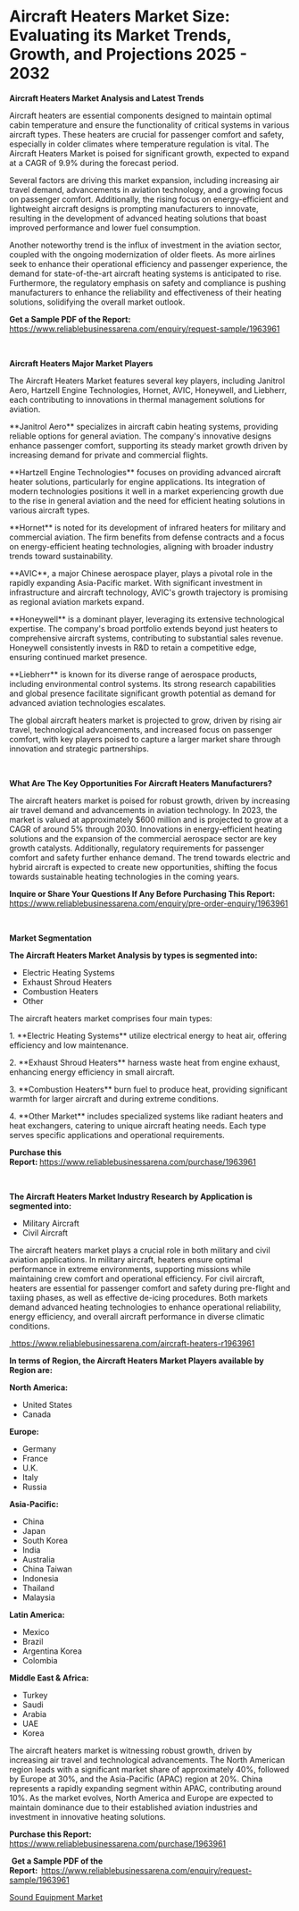 <p><h1>Aircraft Heaters Market Size: Evaluating its Market Trends, Growth, and Projections 2025 - 2032</h1></p><p><strong>Aircraft Heaters Market Analysis and Latest Trends</strong></p>
<p><p>Aircraft heaters are essential components designed to maintain optimal cabin temperature and ensure the functionality of critical systems in various aircraft types. These heaters are crucial for passenger comfort and safety, especially in colder climates where temperature regulation is vital. The Aircraft Heaters Market is poised for significant growth, expected to expand at a CAGR of 9.9% during the forecast period. </p><p>Several factors are driving this market expansion, including increasing air travel demand, advancements in aviation technology, and a growing focus on passenger comfort. Additionally, the rising focus on energy-efficient and lightweight aircraft designs is prompting manufacturers to innovate, resulting in the development of advanced heating solutions that boast improved performance and lower fuel consumption.</p><p>Another noteworthy trend is the influx of investment in the aviation sector, coupled with the ongoing modernization of older fleets. As more airlines seek to enhance their operational efficiency and passenger experience, the demand for state-of-the-art aircraft heating systems is anticipated to rise. Furthermore, the regulatory emphasis on safety and compliance is pushing manufacturers to enhance the reliability and effectiveness of their heating solutions, solidifying the overall market outlook.</p></p>
<p><strong>Get a Sample PDF of the Report:&nbsp;</strong> <a href="https://www.reliablebusinessarena.com/enquiry/request-sample/1963961?utm_campaign=1841&utm_medium=2&utm_source=Github&utm_content=ia&utm_term=21022025&utm_id=aircraft-heaters">https://www.reliablebusinessarena.com/enquiry/request-sample/1963961</a></p>
<p>&nbsp;</p>
<p><strong>Aircraft Heaters Major Market Players</strong></p>
<p><p>The Aircraft Heaters Market features several key players, including Janitrol Aero, Hartzell Engine Technologies, Hornet, AVIC, Honeywell, and Liebherr, each contributing to innovations in thermal management solutions for aviation. </p><p>**Janitrol Aero** specializes in aircraft cabin heating systems, providing reliable options for general aviation. The company's innovative designs enhance passenger comfort, supporting its steady market growth driven by increasing demand for private and commercial flights.</p><p>**Hartzell Engine Technologies** focuses on providing advanced aircraft heater solutions, particularly for engine applications. Its integration of modern technologies positions it well in a market experiencing growth due to the rise in general aviation and the need for efficient heating solutions in various aircraft types.</p><p>**Hornet** is noted for its development of infrared heaters for military and commercial aviation. The firm benefits from defense contracts and a focus on energy-efficient heating technologies, aligning with broader industry trends toward sustainability.</p><p>**AVIC**, a major Chinese aerospace player, plays a pivotal role in the rapidly expanding Asia-Pacific market. With significant investment in infrastructure and aircraft technology, AVIC's growth trajectory is promising as regional aviation markets expand.</p><p>**Honeywell** is a dominant player, leveraging its extensive technological expertise. The company's broad portfolio extends beyond just heaters to comprehensive aircraft systems, contributing to substantial sales revenue. Honeywell consistently invests in R&D to retain a competitive edge, ensuring continued market presence.</p><p>**Liebherr** is known for its diverse range of aerospace products, including environmental control systems. Its strong research capabilities and global presence facilitate significant growth potential as demand for advanced aviation technologies escalates.</p><p>The global aircraft heaters market is projected to grow, driven by rising air travel, technological advancements, and increased focus on passenger comfort, with key players poised to capture a larger market share through innovation and strategic partnerships.</p></p>
<p>&nbsp;</p>
<p><strong>What Are The Key Opportunities For Aircraft Heaters Manufacturers?</strong></p>
<p><p>The aircraft heaters market is poised for robust growth, driven by increasing air travel demand and advancements in aviation technology. In 2023, the market is valued at approximately $600 million and is projected to grow at a CAGR of around 5% through 2030. Innovations in energy-efficient heating solutions and the expansion of the commercial aerospace sector are key growth catalysts. Additionally, regulatory requirements for passenger comfort and safety further enhance demand. The trend towards electric and hybrid aircraft is expected to create new opportunities, shifting the focus towards sustainable heating technologies in the coming years.</p></p>
<p><strong>Inquire or Share Your Questions If Any Before Purchasing This Report:</strong> <a href="https://www.reliablebusinessarena.com/enquiry/pre-order-enquiry/1963961?utm_campaign=1841&utm_medium=2&utm_source=Github&utm_content=ia&utm_term=21022025&utm_id=aircraft-heaters">https://www.reliablebusinessarena.com/enquiry/pre-order-enquiry/1963961</a></p>
<p>&nbsp;</p>
<p><strong>Market Segmentation</strong></p>
<p><strong>The Aircraft Heaters Market Analysis by types is segmented into:</strong></p>
<p><ul><li>Electric Heating Systems</li><li>Exhaust Shroud Heaters</li><li>Combustion Heaters</li><li>Other</li></ul></p>
<p><p>The aircraft heaters market comprises four main types: </p><p>1. **Electric Heating Systems** utilize electrical energy to heat air, offering efficiency and low maintenance. </p><p>2. **Exhaust Shroud Heaters** harness waste heat from engine exhaust, enhancing energy efficiency in small aircraft. </p><p>3. **Combustion Heaters** burn fuel to produce heat, providing significant warmth for larger aircraft and during extreme conditions. </p><p>4. **Other Market** includes specialized systems like radiant heaters and heat exchangers, catering to unique aircraft heating needs. Each type serves specific applications and operational requirements.</p></p>
<p><strong>Purchase this Report:&nbsp;</strong><a href="https://www.reliablebusinessarena.com/purchase/1963961?utm_campaign=1841&utm_medium=2&utm_source=Github&utm_content=ia&utm_term=21022025&utm_id=aircraft-heaters">https://www.reliablebusinessarena.com/purchase/1963961</a></p>
<p>&nbsp;</p>
<p><strong>The Aircraft Heaters Market Industry Research by Application is segmented into:</strong></p>
<p><ul><li>Military Aircraft</li><li>Civil Aircraft</li></ul></p>
<p><p>The aircraft heaters market plays a crucial role in both military and civil aviation applications. In military aircraft, heaters ensure optimal performance in extreme environments, supporting missions while maintaining crew comfort and operational efficiency. For civil aircraft, heaters are essential for passenger comfort and safety during pre-flight and taxiing phases, as well as effective de-icing procedures. Both markets demand advanced heating technologies to enhance operational reliability, energy efficiency, and overall aircraft performance in diverse climatic conditions.</p></p>
<p><a href="https://www.reliablebusinessarena.com/aircraft-heaters-r1963961?utm_campaign=1841&utm_medium=2&utm_source=Github&utm_content=ia&utm_term=21022025&utm_id=aircraft-heaters">&nbsp;https://www.reliablebusinessarena.com/aircraft-heaters-r1963961</a></p>
<p><strong>In terms of Region, the Aircraft Heaters Market Players available by Region are:</strong></p>
<p>
    <p> <strong> North America: </strong>
        <ul>
            <li>United States</li>
            <li>Canada</li>
        </ul>
        </p> 
    <p> <strong> Europe: </strong>
        <ul>
            <li>Germany</li>
            <li>France</li>
            <li>U.K.</li>
            <li>Italy</li>
            <li>Russia</li>
        </ul>
        </p> 
    <p> <strong> Asia-Pacific: </strong>
        <ul>
            <li>China</li>
            <li>Japan</li>
            <li>South Korea</li>
            <li>India</li>
            <li>Australia</li>
            <li>China Taiwan</li>
            <li>Indonesia</li>
            <li>Thailand</li>
            <li>Malaysia</li>
        </ul>
        </p> 
    <p> <strong> Latin America: </strong>
        <ul>
            <li>Mexico</li>
            <li>Brazil</li>
            <li>Argentina Korea</li>
            <li>Colombia</li>
        </ul>
        </p> 
    <p> <strong> Middle East & Africa: </strong>
        <ul>
            <li>Turkey</li>
            <li>Saudi</li>
            <li>Arabia</li>
            <li>UAE</li>
            <li>Korea</li>
        </ul>
    </p>
    </p>
<p><p>The aircraft heaters market is witnessing robust growth, driven by increasing air travel and technological advancements. The North American region leads with a significant market share of approximately 40%, followed by Europe at 30%, and the Asia-Pacific (APAC) region at 20%. China represents a rapidly expanding segment within APAC, contributing around 10%. As the market evolves, North America and Europe are expected to maintain dominance due to their established aviation industries and investment in innovative heating solutions.</p></p>
<p><strong>Purchase this Report: </strong><a href="https://www.reliablebusinessarena.com/purchase/1963961?utm_campaign=1841&utm_medium=2&utm_source=Github&utm_content=ia&utm_term=21022025&utm_id=aircraft-heaters">https://www.reliablebusinessarena.com/purchase/1963961</a></p>
<p>&nbsp;<strong>Get a Sample PDF of the Report:&nbsp;&nbsp;</strong><a href="https://www.reliablebusinessarena.com/enquiry/request-sample/1963961?utm_campaign=1841&utm_medium=2&utm_source=Github&utm_content=ia&utm_term=21022025&utm_id=aircraft-heaters">https://www.reliablebusinessarena.com/enquiry/request-sample/1963961</a></p>
<p><strong></strong></p>
<p><p><a href="https://github.com/perezmichael28/Market-Research-Report-List-1/blob/main/sound-equipment-market.md?utm_campaign=1841&utm_medium=2&utm_source=Github&utm_content=ia&utm_term=21022025&utm_id=aircraft-heaters">Sound Equipment Market</a></p></p>